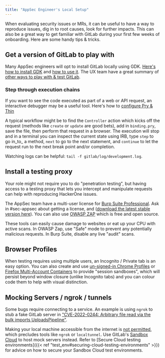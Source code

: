 ```yaml
---
title: "AppSec Engineer's Local Setup"
---
```


When evaluating security issues or MRs, it can be useful to have a way to reproduce issues, dig in to root causes, look for further impacts. This can also be a great way to get familiar with GitLab during your first few weeks of onboarding. Here are some handy tips & tricks.

## Get a version of GitLab to play with

Many AppSec engineers will opt to install GitLab locally using GDK. [Here's how to install GDK](https://gitlab.com/gitlab-org/gitlab-development-kit/-/blob/main/doc/index.md#one-line-installation) and [how to use it](https://gitlab.com/gitlab-org/gitlab-development-kit/-/blob/main/doc/howto/index.md). The UX team have a great summary of [other ways to play with & test GitLab](/handbook/product/ux/how-we-work/#preview-test-and-contribute).

### Step through execution chains

If you want to see the code executed as part of a web or API request, an interactive debugger may be a useful tool. Here's how to [configure Pry & Thin](https://gitlab.com/gitlab-org/gitlab-development-kit/-/blob/main/doc/howto/pry.md#using-thin)

A typical workflow might be to find the `Controller` action which kicks off the request (methods like `create` or `update` are good bets), add in `binding.pry`, save the file, then perform that request in a browser. The execution will stop and in a terminal you can inspect the current state using IRB, type `step` to go in_to_ a method, `next` to go to the next statement, and `continue` to let the request run to the next break point and/or completion.

Watching logs can be helpful: `tail -f gitlab/log/development.log`.

## Install a testing proxy

Your role might not require you to do "penetration testing", but having access to a testing proxy that lets you intercept and manipulate requests can help with reproducing HackerOne issues.

The AppSec team have a multi-user license for [Burp Suite Professional](https://portswigger.net/burp/pro). Ask in #sec-appsec about getting a license, and ([download the latest stable version here](https://portswigger.net/burp/releases)). You can also use [OWASP ZAP](https://www.zaproxy.org/) which is free and open source.

These tools can easily cause damage to websites or eat up your CPU with active scans. In OWASP Zap, use "Safe" mode to prevent any potentially malicious requests. In Burp Suite, disable any live "audit" scans.

## Browser Profiles

When testing requires using multiple users, an Incognito / Private tab is an easy option. You can also create and use [un-signed-in Chrome Profiles](https://support.google.com/chrome/answer/2364824) or [Firefox Multi-Account Containers](https://support.mozilla.org/en-US/kb/containers) to provide "session sandboxes", which will persist beyond window closure (unlike Incognito tabs) and you can colour code them to help with visual distinction.

## Mocking Servers / ngrok / tunnels

Some bugs require connecting to a service. An example is using `ngrok` to stub a fake GitLab server in ["CVE-2022-0244: Arbitrary file read via the bulk imports UploadsPipeline"](https://gitlab.com/gitlab-org/gitlab/-/issues/349524#steps-to-reproduce).

Making your local machine accessible from the internet is [not permitted](/handbook/business-technology/it/security/system-configuration/#other-servicesdevices), which precludes tools like `ngrok` or `localtunnel`. Use GitLab's [Sandbox Cloud](/handbook/infrastructure-standards/realms/sandbox) to host mock servers instead. Refer to [Secure Cloud testing environments]({{< ref "test_env#securing-cloud-testing-environments" >}}) for advice on how to secure your Sandbox Cloud test environments.
